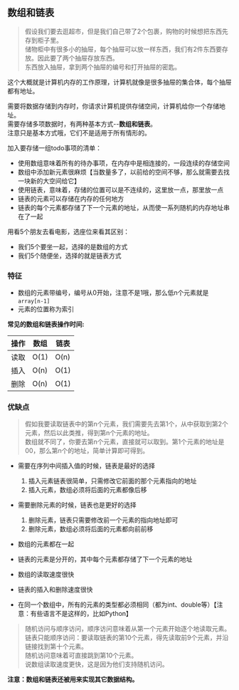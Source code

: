 ## 数组和链表

> 假设我们要去逛超市，但是我们自己带了2个包裹，购物的时候想把东西先存到柜子里。  
储物柜中有很多小的抽屉，每个抽屉可以放一样东西，我们有2件东西要存放。因此要了两个抽屉存放东西。  
东西放入抽屉，拿到两个抽屉的编号和打开抽屉的密匙。  

这个大概就是计算机内存的工作原理，计算机就像是很多抽屉的集合体，每个抽屉都有地址。

需要将数据存储到内存时，你请求计算机提供存储空间，计算机给你一个存储地址。  
需要存储多项数据时，有两种基本方式--**数组和链表**。  
注意只是基本方式哦，它们不是适用于所有情形的。

加入要存储一组todo事项的清单：
- 使用数组意味着所有的待办事项，在内存中是相连接的，一段连续的存储空间
- 数组中添加新元素很麻烦【当数量多了，以前给的空间不够，那么就需要去找一块新的大空间给它】
- 使用链表，意味着，存储的位置可以是不连续的，这里放一点，那里放一点
- 链表的元素可以存储在内存的任何地方
- 链表的每个元素都存储了下一个元素的地址，从而使一系列随机的内存地址串在了一起

用看5个朋友去看电影，选座位来看其区别：
- 我们5个要坐一起，选择的是数组的方式
- 我们5个随便坐，选择的就是链表方式

### 特征
- 数组的元素带编号，编号从0开始，注意不是1哦，那么低n个元素就是`array[n-1]`
- 元素的位置称为索引

**常见的数组和链表操作时间:**

   操作  | 数组 | 链表
 --- | --- | --- 
读取 | O(1) | O(n)
插入 | O(n) | O(1)
删除 | O(n) | O(1)

### 优缺点
> 假如我要读取链表中的第n个元素，我们需要先去第1个，从中获取到第2个元素，然后以此类推，得到第n个元素的地址。  
数组就不同了，你要去第n个元素，直接就可以取到。第1个元素的地址是00，那么第n个的地址，简单计算即可得到。

- 需要在序列中间插入值的时候，链表是最好的选择
    1. 插入元素链表很简单，只需修改它前面的那个元素指向的地址
    2. 插入元素，数组必须将后面的元素都像后移
    
- 需要删除元素的时候，链表也是更好的选择
    1. 删除元素，链表只需要修改前一个元素的指向地址即可
    2. 删除元素，数组必须将后面的元素都向前前移
    
- 数组的元素都在一起
- 链表的元素是分开的，其中每个元素都存储了下一个元素的地址
- 数组的读取速度很快
- 链表的插入和删除速度很快
- 在同一个数组中，所有的元素的类型都必须相同（都为int、double等）【注意：有些语言不是这样的，比如Python】

    
> 随机访问与顺序访问，顺序访问意味着从第一个元素开始逐个地读取元素。  
链表只能顺序访问：要读取链表的第10个元素，得先读取前9个元素，并沿链接找到第十个元素。  
随机访问意味着可直接跳到第10个元素。  
说数组读取速度更快，这是因为他们支持随机访问。

**注意：数组和链表还被用来实现其它数据结构。**
